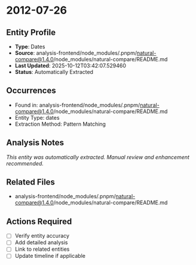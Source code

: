 # 2012-07-26

## Entity Profile
- **Type**: Dates
- **Source**: analysis-frontend/node_modules/.pnpm/natural-compare@1.4.0/node_modules/natural-compare/README.md
- **Last Updated**: 2025-10-12T03:42:07.529460
- **Status**: Automatically Extracted

## Occurrences
- Found in: analysis-frontend/node_modules/.pnpm/natural-compare@1.4.0/node_modules/natural-compare/README.md
- Entity Type: dates
- Extraction Method: Pattern Matching

## Analysis Notes
*This entity was automatically extracted. Manual review and enhancement recommended.*

## Related Files
- analysis-frontend/node_modules/.pnpm/natural-compare@1.4.0/node_modules/natural-compare/README.md

## Actions Required
- [ ] Verify entity accuracy
- [ ] Add detailed analysis
- [ ] Link to related entities
- [ ] Update timeline if applicable

